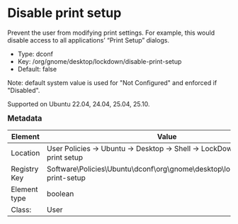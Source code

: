 # Disable print setup

Prevent the user from modifying print settings. For example, this would disable access to all applications’ “Print Setup” dialogs.

- Type: dconf
- Key: /org/gnome/desktop/lockdown/disable-print-setup
- Default: false

Note: default system value is used for "Not Configured" and enforced if "Disabled".

Supported on Ubuntu 22.04, 24.04, 25.04, 25.10.



<span style="font-size: larger;">**Metadata**</span>

| Element      | Value            |
| ---          | ---              |
| Location     | User Policies -> Ubuntu -> Desktop -> Shell -> LockDown -> Disable print setup    |
| Registry Key | Software\Policies\Ubuntu\dconf\org\gnome\desktop\lockdown\disable-print-setup         |
| Element type | boolean |
| Class:       | User       |
